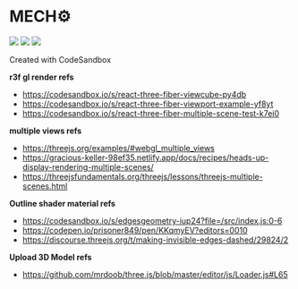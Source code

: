 # MECH⚙

[![][status-img]][status]
[![][code-quality-img]][code-quality]
[![][license-img]][license]

Created with CodeSandbox

__r3f gl render refs__

  - https://codesandbox.io/s/react-three-fiber-viewcube-py4db
  - https://codesandbox.io/s/react-three-fiber-viewport-example-yf8yt
  - https://codesandbox.io/s/react-three-fiber-multiple-scene-test-k7ei0

__multiple views refs__

  - https://threejs.org/examples/#webgl_multiple_views
  - https://gracious-keller-98ef35.netlify.app/docs/recipes/heads-up-display-rendering-multiple-scenes/
  - https://threejsfundamentals.org/threejs/lessons/threejs-multiple-scenes.html

__Outline shader material refs__
  - https://codesandbox.io/s/edgesgeometry-iup24?file=/src/index.js:0-6
  - https://codepen.io/prisoner849/pen/KKqmyEV?editors=0010
  - https://discourse.threejs.org/t/making-invisible-edges-dashed/29824/2

__Upload 3D Model refs__
  - https://github.com/mrdoob/three.js/blob/master/editor/js/Loader.js#L65

[status]: https://github.com/tseijp/mech/actions
[code-quality]: https://www.codefactor.io/repository/github/tseijp/mech
[license]: https://github.com/tseijp/mech

[status-img]: https://img.shields.io/badge/build-passing-red?style=flat&colorA=000&colorB=000
[code-quality-img]: https://img.shields.io/codefactor/grade/github/tseijp/mech?style=flat&colorA=000&colorB=000
[license-img]: https://img.shields.io/badge/license-MIT-black?style=flat&colorA=000&colorB=000
